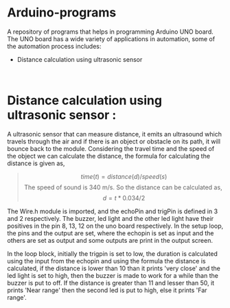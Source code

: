 # Arduino-programs
A repository of programs that helps in programming Arduino UNO board. The UNO board has a wide variety of applications in automation, some of the automation process includes:

* Distance calculation using ultrasonic sensor
<br/>

# **Distance calculation using ultrasonic sensor :**

A ultrasonic sensor that can measure distance, it emits an ultrasound which travels through the air and if there is an object or obstacle on its path, it will bounce back to the module. Considering the travel time and the speed of the object we can calculate the distance, the formula for calculating the distance is given as,

> $$time(t) = distance(d) / speed(s)$$
> The speed of sound is 340 m/s.
> So the distance can be calculated as, $$d = t * 0.034/2$$

The Wire.h module is imported, and the echoPin and trigPin is defined in 3 and 2 respectively. The buzzer, led light and the other led light have their positives in the pin 8, 13, 12 on the uno board respectively. In the setup loop, the pins and the output are set, where the echopin is set as input and the others are set as output and some outputs are print in the output screen.

In the loop block, initially the trigpin is set to low, the duration is calculated using the input from the echopin and using the formula the distance is calculated, if the distance is lower than 10 than it prints 'very close' and the led light is set to high, then the buzzer is made to work for a while than the buzzer is put to off. If the distance is greater than 11 and lesser than 50, it prints 'Near range' then the second led is put to high, else it prints 'Far range'.


